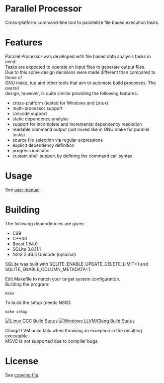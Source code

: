 Parallel Processor
==================

Cross-platform command-line tool to parallelize file based execution tasks.  

Features
========

Parallel Processor was developed with file based data analysis tasks in mind.  
Tasks are expected to operate on input files to generate output files.  
Due to this some design decisions were made different than compared to those of  
GNU make, tup and other tools that aim to automate build processes. The overall  
design, however, is quite similar providing the following features:  
- cross-platform (tested for Windows and Linux)
- multi-processor support
- Unicode support
- static dependency analysis
- support for incomplete and incremental dependency resolution
- readable command output (not mixed like in GNU make for parallel tasks)
- source file selection via regular expressions
- explicit dependency definition
- progress indicator
- custom shell support by defining the command call syntax

Usage
=====

See [user manual](doc/pp-user-manual.pdf).  

Building
========

The following dependencies are given:  
- C99
- C++03
- Boost 1.54.0
- SQLite 3.8.11.1
- NSIS 2.46.5 Unicode (optional)

SQLite was built with SQLITE_ENABLE_UPDATE_DELETE_LIMIT=1 and  
SQLITE_ENABLE_COLUMN_METADATA=1.  
  
Edit Makefile to match your target system configuration.  
Building the program:  

    make

To build the setup (needs NSIS):  

    make setup

[![Linux GCC Build Status](https://img.shields.io/travis/daniel-starke/pp/master.svg?label=Linux)](https://travis-ci.org/daniel-starke/pp)
[![Windows LLVM/Clang Build Status](https://img.shields.io/appveyor/ci/danielstarke/pp/master.svg?label=Windows)](https://ci.appveyor.com/project/danielstarke/pp)    

Clang/LLVM build fails when throwing an exception in the resulting executable.  
MSVC is not supported due to compiler bugs.

License
=======

See [copying file](doc/COPYING).  
